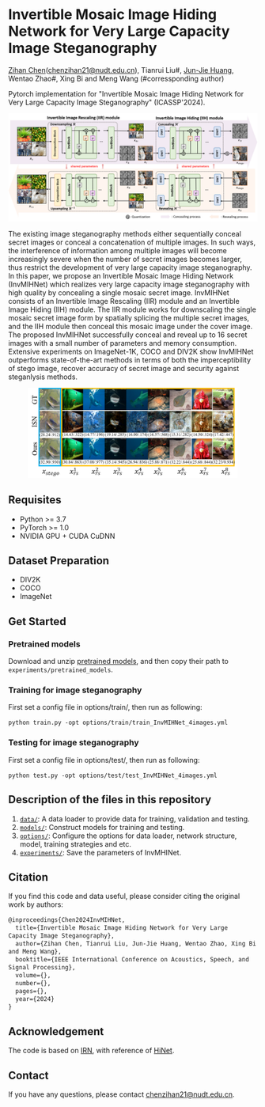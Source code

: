 # Invertible Mosaic Image Hiding Network for Very Large Capacity Image Steganography 
[Zihan Chen](https://brittany-chen.github.io/)(chenzihan21@nudt.edu.cn), Tianrui Liu#, [Jun-Jie Huang](https://jjhuangcs.github.io/), Wentao Zhao#, Xing Bi and Meng Wang (#corressponding author)

Pytorch implementation for "Invertible Mosaic Image Hiding Network for Very Large Capacity Image Steganography" (ICASSP'2024).

<img src='./figures/overview_InvMIHNet.png'/>

The existing image steganography methods either sequentially conceal secret images or conceal a concatenation of multiple images. In such ways, the interference of information among multiple images will become increasingly severe when the number of secret images becomes larger, thus restrict the development of very large capacity image steganography. 
In this paper, we propose an Invertible Mosaic Image Hiding Network (InvMIHNet) which realizes very large capacity image steganography with high quality by concealing a single mosaic secret image. InvMIHNet consists of an Invertible Image Rescaling (IIR) module and an Invertible Image Hiding (IIH) module. 
The IIR module works for downscaling the single mosaic secret image form by spatially splicing the multiple secret images, and the IIH module then conceal this mosaic image under the cover image. 
The proposed InvMIHNet successfully conceal and reveal up to 16 secret images with a small number of parameters and memory consumption.
Extensive experiments on ImageNet-1K, COCO and DIV2K show InvMIHNet outperforms state-of-the-art methods in terms of both the imperceptibility of stego image, recover accuracy of secret image and security against steganlysis methods.

<figure class="half">
    <img src='./figures/InvMIHNet_8images.png'>
</figure>

## Requisites
- Python >= 3.7
- PyTorch >= 1.0
- NVIDIA GPU + CUDA CuDNN
  
## Dataset Preparation
- DIV2K
- COCO
- ImageNet


## Get Started
### Pretrained models
Download and unzip [pretrained models](https://drive.google.com/file/d/17GRiwaJN8yqmLtiAO-bJcgpG8aWHysz3/view?usp=drive_link), and then copy their path to ```experiments/pretrained_models```. 

### Training for image steganography
First set a config file in options/train/, then run as following:

	python train.py -opt options/train/train_InvMIHNet_4images.yml

### Testing for image steganography
First set a config file in options/test/, then run as following:

	python test.py -opt options/test/test_InvMIHNet_4images.yml


## Description of the files in this repository
 
1) [`data/`](./data): A data loader to provide data for training, validation and testing.
2) [`models/`](./models): Construct models for training and testing.
3) [`options/`](./options): Configure the options for data loader, network structure, model, training strategies and etc.
4) [`experiments/`](./experiments): Save the parameters of InvMHINet.


## Citation

If you find this code and data useful, please consider citing the original work by authors:

```
@inproceedings{Chen2024InvMIHNet,
  title={Invertible Mosaic Image Hiding Network for Very Large Capacity Image Steganography},
  author={Zihan Chen, Tianrui Liu, Jun-Jie Huang, Wentao Zhao, Xing Bi and Meng Wang},
  booktitle={IEEE International Conference on Acoustics, Speech, and Signal Processing},
  volume={},
  number={},
  pages={},
  year={2024}
}
```

## Acknowledgement
The code is based on [IRN](https://github.com/pkuxmq/Invertible-Image-Rescaling), with reference of [HiNet](https://github.com/TomTomTommi/HiNet).

## Contact
If you have any questions, please contact <chenzihan21@nudt.edu.cn>.
